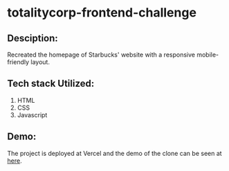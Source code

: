 # totalitycorp-frontend-challenge

## Desciption:
Recreated the homepage of Starbucks' website with a responsive mobile-friendly layout.

## Tech stack Utilized:
1. HTML
2. CSS
3. Javascript

## Demo:
The project is deployed at Vercel and the demo of the clone can be seen at [here](https://totalitycorp-frontend-challenge-88peecm2f-chideenma.vercel.app/).




